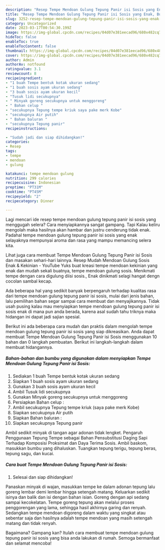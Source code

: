 ```yaml
---
description: "Resep Tempe Mendoan Gulung Tepung Panir isi Sosis yang Enak, Buat Buka Puasa Sempurna"
title: "Resep Tempe Mendoan Gulung Tepung Panir isi Sosis yang Enak, Buat Buka Puasa Sempurna"
slug: 3252-resep-tempe-mendoan-gulung-tepung-panir-isi-sosis-yang-enak-buat-buka-puasa-sempurna
category: Uncategorized
date: 2023-03-17T00:54:30.199Z
image: https://img-global.cpcdn.com/recipes/04d07e381eecad96/680x482cq70/tempe-mendoan-gulung-tepung-panir-isi-sosis-foto-resep-utama.jpg
hideToc: false
enableToc: true
enableTocContent: false
thumbnail: https://img-global.cpcdn.com/recipes/04d07e381eecad96/680x482cq70/tempe-mendoan-gulung-tepung-panir-isi-sosis-foto-resep-utama.jpg
cover: https://img-global.cpcdn.com/recipes/04d07e381eecad96/680x482cq70/tempe-mendoan-gulung-tepung-panir-isi-sosis-foto-resep-utama.jpg
author: Admin
authorAv: notfound
ratingvalue: 3.1
reviewcount: 8
recipeingredient:
- "1 buah Tempe bentuk kotak ukuran sedang"
- "1 buah sosis ayam ukuran sedang"
- "3 buah sosis ayam ukuran kecil"
- "Tusuk lidi secukupnya"
- " Minyak goreng secukupnya untuk menggoreng"
- " Bahan celup "
- "secukupnya Tepung tempe kriuk saya pake merk Kobe"
- "secukupnya Air putih"
- " Bahan baluran "
- "secukupnya Tepung panir"
recipeinstructions:

- "Sudah jadi dan siap dihidangkan!"
categories:
- Resep
tags:
- tempe
- mendoan
- gulung

katakunci: tempe mendoan gulung 
nutrition: 299 calories
recipecuisine: Indonesian
preptime: "PT31M"
cooktime: "PT45M"
recipeyield: "2"
recipecategory: Dinner

---
```



Lagi mencari ide resep tempe mendoan gulung tepung panir isi sosis yang menggugah selera? Cara menyiapkannya sangat gampang. Tapi Kalau keliru mengolah maka hasilnya akan hambar dan justru cenderung tidak enak. Padahal tempe mendoan gulung tepung panir isi sosis yang enak selayaknya mempunyai aroma dan rasa yang mampu memancing selera kita.


Lihat juga cara membuat Tempe Mendoan Gulung Tepung Panir isi Sosis dan masakan sehari-hari lainnya. Resep Mudah Mendoan Gulung Sosis Enak &amp; Kekinian - YouTube Yuks buat kreasi tempe mendoan kekinian yang enak dan mudah sekali buatnya, tempe mendoan gulung sosis. Menikmati tempe dengan cara digulung diisi sosis., Enak dinikmati selagi hangat dengn cocolan sambal kecap.

Ada beberapa hal yang sedikit banyak berpengaruh terhadap kualitas rasa dari tempe mendoan gulung tepung panir isi sosis, mulai dari jenis bahan, lalu pemilihan bahan segar sampai cara membuat dan menyajikannya. Tidak usah pusing kalau mau menyiapkan tempe mendoan gulung tepung panir isi sosis enak di mana pun anda berada, karena asal sudah tahu triknya maka hidangan ini dapat jadi sajian spesial.


Berikut ini ada beberapa cara mudah dan praktis dalam mengolah tempe mendoan gulung tepung panir isi sosis yang siap dikreasikan. Anda dapat membuat Tempe Mendoan Gulung Tepung Panir isi Sosis menggunakan 10 bahan dan 0 langkah pembuatan. Berikut ini langkah-langkah dalam membuat hidangannya.

<!--inarticleads1-->

##### Bahan-bahan dan bumbu yang digunakan dalam menyiapkan Tempe Mendoan Gulung Tepung Panir isi Sosis:

1. Sediakan 1 buah Tempe bentuk kotak ukuran sedang
1. Siapkan 1 buah sosis ayam ukuran sedang
1. Gunakan 3 buah sosis ayam ukuran kecil
1. Ambil Tusuk lidi secukupnya
1. Gunakan  Minyak goreng secukupnya untuk menggoreng
1. Persiapkan  Bahan celup :
1. Ambil secukupnya Tepung tempe kriuk (saya pake merk Kobe)
1. Siapkan secukupnya Air putih
1. Siapkan  Bahan baluran :
1. Siapkan secukupnya Tepung panir


Ambil sedikit minyak di tangan agar adonan tidak lengket. Pengaruh Penggunaan Tepung Tempe sebagai Bahan Pensubstitusi Daging Sapi Terhadap Komposisi Proksimat dan Daya Terima Sosis. Ambil baskom, masukkan bumbu yang dihaluskan. Tuangkan tepung terigu, tepung beras, tepung sagu, dan kucai. 

<!--inarticleads2-->

##### Cara buat Tempe Mendoan Gulung Tepung Panir isi Sosis:


1. Selesai dan siap dihidangkan!

Panaskan minyak di wajan, masukkan tempe ke dalam adonan tepung lalu goreng lembar demi lembar hingga setengah matang. Keluarkan sedikit isinya dan balik dan isi dengan bahan isian. Goreng dengan api sedang sampai kecokelatan. Tempe goreng tepung akan melalui proses penggorengan yang lama, sehingga hasil akhirnya garing dan renyah. Sedangkan tempe mendoan digoreng dalam waktu yang singkat atau sebentar saja dan hasilnya adalah tempe mendoan yang masih setengah matang dan tidak renyah. 

Bagaimana? Gampang kan? Itulah cara membuat tempe mendoan gulung tepung panir isi sosis yang bisa anda lakukan di rumah. Semoga bermanfaat dan selamat mencoba!
